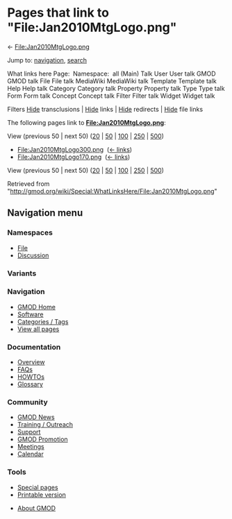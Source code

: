 <div id="mw-page-base" class="noprint">

</div>

<div id="mw-head-base" class="noprint">

</div>

<div id="content" class="mw-body" role="main">

<span id="top"></span>

<div id="mw-js-message" style="display:none;">

</div>



# <span dir="auto">Pages that link to "File:Jan2010MtgLogo.png"</span>

<div id="bodyContent">

<div id="contentSub">

←
[File:Jan2010MtgLogo.png](/wiki/File:Jan2010MtgLogo.png "File:Jan2010MtgLogo.png")

</div>

<div id="jump-to-nav" class="mw-jump">

Jump to: [navigation](#mw-navigation), [search](#p-search)

</div>

<div id="mw-content-text">

What links here Page:  Namespace:  all (Main) Talk User User talk GMOD
GMOD talk File File talk MediaWiki MediaWiki talk Template Template talk
Help Help talk Category Category talk Property Property talk Type Type
talk Form Form talk Concept Concept talk Filter Filter talk Widget
Widget talk

Filters
[Hide](/mediawiki/index.php?title=Special:WhatLinksHere/File:Jan2010MtgLogo.png&hidetrans=1 "Special:WhatLinksHere/File:Jan2010MtgLogo.png")
transclusions \|
[Hide](/mediawiki/index.php?title=Special:WhatLinksHere/File:Jan2010MtgLogo.png&hidelinks=1 "Special:WhatLinksHere/File:Jan2010MtgLogo.png")
links \|
[Hide](/mediawiki/index.php?title=Special:WhatLinksHere/File:Jan2010MtgLogo.png&hideredirs=1 "Special:WhatLinksHere/File:Jan2010MtgLogo.png")
redirects \|
[Hide](/mediawiki/index.php?title=Special:WhatLinksHere/File:Jan2010MtgLogo.png&hideimages=1 "Special:WhatLinksHere/File:Jan2010MtgLogo.png")
file links

The following pages link to
**[File:Jan2010MtgLogo.png](/wiki/File:Jan2010MtgLogo.png "File:Jan2010MtgLogo.png")**:

View (previous 50 \| next 50)
([20](/mediawiki/index.php?title=Special:WhatLinksHere/File:Jan2010MtgLogo.png&limit=20 "Special:WhatLinksHere/File:Jan2010MtgLogo.png")
\|
[50](/mediawiki/index.php?title=Special:WhatLinksHere/File:Jan2010MtgLogo.png&limit=50 "Special:WhatLinksHere/File:Jan2010MtgLogo.png")
\|
[100](/mediawiki/index.php?title=Special:WhatLinksHere/File:Jan2010MtgLogo.png&limit=100 "Special:WhatLinksHere/File:Jan2010MtgLogo.png")
\|
[250](/mediawiki/index.php?title=Special:WhatLinksHere/File:Jan2010MtgLogo.png&limit=250 "Special:WhatLinksHere/File:Jan2010MtgLogo.png")
\|
[500](/mediawiki/index.php?title=Special:WhatLinksHere/File:Jan2010MtgLogo.png&limit=500 "Special:WhatLinksHere/File:Jan2010MtgLogo.png"))

- [File:Jan2010MtgLogo300.png](/wiki/File:Jan2010MtgLogo300.png "File:Jan2010MtgLogo300.png")
  ‎ <span class="mw-whatlinkshere-tools">([←
  links](/mediawiki/index.php?title=Special:WhatLinksHere&target=File%3AJan2010MtgLogo300.png "Special:WhatLinksHere"))</span>
- [File:Jan2010MtgLogo170.png](/wiki/File:Jan2010MtgLogo170.png "File:Jan2010MtgLogo170.png")
  ‎ <span class="mw-whatlinkshere-tools">([←
  links](/mediawiki/index.php?title=Special:WhatLinksHere&target=File%3AJan2010MtgLogo170.png "Special:WhatLinksHere"))</span>

View (previous 50 \| next 50)
([20](/mediawiki/index.php?title=Special:WhatLinksHere/File:Jan2010MtgLogo.png&limit=20 "Special:WhatLinksHere/File:Jan2010MtgLogo.png")
\|
[50](/mediawiki/index.php?title=Special:WhatLinksHere/File:Jan2010MtgLogo.png&limit=50 "Special:WhatLinksHere/File:Jan2010MtgLogo.png")
\|
[100](/mediawiki/index.php?title=Special:WhatLinksHere/File:Jan2010MtgLogo.png&limit=100 "Special:WhatLinksHere/File:Jan2010MtgLogo.png")
\|
[250](/mediawiki/index.php?title=Special:WhatLinksHere/File:Jan2010MtgLogo.png&limit=250 "Special:WhatLinksHere/File:Jan2010MtgLogo.png")
\|
[500](/mediawiki/index.php?title=Special:WhatLinksHere/File:Jan2010MtgLogo.png&limit=500 "Special:WhatLinksHere/File:Jan2010MtgLogo.png"))

</div>

<div class="printfooter">

Retrieved from
"<http://gmod.org/wiki/Special:WhatLinksHere/File:Jan2010MtgLogo.png>"

</div>

<div id="catlinks" class="catlinks catlinks-allhidden">

</div>

<div class="visualClear">

</div>

</div>

</div>

<div id="mw-navigation">

## Navigation menu

<div id="mw-head">



<div id="left-navigation">

<div id="p-namespaces" class="vectorTabs" role="navigation"
aria-labelledby="p-namespaces-label">

### Namespaces

- <span id="ca-nstab-image"><a href="/wiki/File:Jan2010MtgLogo.png" accesskey="c"
  title="View the file page [c]">File</a></span>
- <span id="ca-talk"><a
  href="/mediawiki/index.php?title=File_talk:Jan2010MtgLogo.png&amp;action=edit&amp;redlink=1"
  accesskey="t"
  title="Discussion about the content page [t]">Discussion</a></span>

</div>

<div id="p-variants" class="vectorMenu emptyPortlet" role="navigation"
aria-labelledby="p-variants-label">

### 

### Variants[](#)

<div class="menu">

</div>

</div>

</div>

<div id="right-navigation">





</div>



</div>

</div>

</div>

<div id="mw-panel">

<div id="p-logo" role="banner">

<a href="/wiki/Main_Page"
style="background-image: url(http://gmod.org/images/GMOD-cogs.png);"
title="Visit the main page"></a>

</div>

<div id="p-Navigation" class="portal" role="navigation"
aria-labelledby="p-Navigation-label">

### Navigation

<div class="body">

- <span id="n-GMOD-Home">[GMOD Home](/wiki/Main_Page)</span>
- <span id="n-Software">[Software](/wiki/GMOD_Components)</span>
- <span id="n-Categories-.2F-Tags">[Categories /
  Tags](/wiki/Categories)</span>
- <span id="n-View-all-pages">[View all
  pages](/wiki/Special:AllPages)</span>

</div>

</div>

<div id="p-Documentation" class="portal" role="navigation"
aria-labelledby="p-Documentation-label">

### Documentation

<div class="body">

- <span id="n-Overview">[Overview](/wiki/Overview)</span>
- <span id="n-FAQs">[FAQs](/wiki/Category:FAQ)</span>
- <span id="n-HOWTOs">[HOWTOs](/wiki/Category:HOWTO)</span>
- <span id="n-Glossary">[Glossary](/wiki/Glossary)</span>

</div>

</div>

<div id="p-Community" class="portal" role="navigation"
aria-labelledby="p-Community-label">

### Community

<div class="body">

- <span id="n-GMOD-News">[GMOD News](/wiki/GMOD_News)</span>
- <span id="n-Training-.2F-Outreach">[Training /
  Outreach](/wiki/Training_and_Outreach)</span>
- <span id="n-Support">[Support](/wiki/Support)</span>
- <span id="n-GMOD-Promotion">[GMOD
  Promotion](/wiki/GMOD_Promotion)</span>
- <span id="n-Meetings">[Meetings](/wiki/Meetings)</span>
- <span id="n-Calendar">[Calendar](/wiki/Calendar)</span>

</div>

</div>

<div id="p-tb" class="portal" role="navigation"
aria-labelledby="p-tb-label">

### Tools

<div class="body">

- <span id="t-specialpages"><a href="/wiki/Special:SpecialPages" accesskey="q"
  title="A list of all special pages [q]">Special pages</a></span>
- <span id="t-print"><a
  href="/mediawiki/index.php?title=Special:WhatLinksHere/File:Jan2010MtgLogo.png&amp;printable=yes"
  rel="alternate" accesskey="p"
  title="Printable version of this page [p]">Printable version</a></span>

</div>

</div>

</div>

</div>

<div id="footer" role="contentinfo">

- <span id="footer-places-about">[About
  GMOD](/wiki/GMOD:About "GMOD:About")</span>

<!-- -->






</div>
